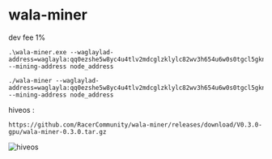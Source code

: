 # wala-miner

dev fee 1%

```
.\wala-miner.exe --waglaylad-address=waglayla:qq0ezshe5w8yc4u4tlv2mdcglzklylc82wv3h654u6w0s0tgcl5gkn4r0yk4k --mining-address node_address

./wala-miner --waglaylad-address=waglayla:qq0ezshe5w8yc4u4tlv2mdcglzklylc82wv3h654u6w0s0tgcl5gkn4r0yk4k --mining-address node_address
```
hiveos :

```
https://github.com/RacerCommunity/wala-miner/releases/download/V0.3.0-gpu/wala-miner-0.3.0.tar.gz
```

![hiveos](https://github.com/user-attachments/assets/aa1f9d6c-6b11-407a-816d-884a2931d513)
